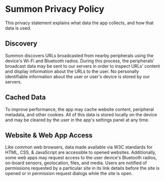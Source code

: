 Summon Privacy Policy
=====================

This privacy statement explains what data the app collects, and how that data is used.


Discovery
---------

Summon discovers URLs broadcasted from nearby peripherals using the device's Wi-Fi and Bluetooth radios. During this process, the peripherals' broadcast data may be sent to our servers in order to inspect URLs' content and display information about the URLs to the user. No personally identifiable information about the user or user's device is stored by our servers.


Cached Data
-----------

To improve performance, the app may cache website content, peripheral metadata, and other cookies. All of this data is stored locally on the device and may be cleared by the user in the app's settings panel at any time.


Website & Web App Access
------------------------

Like common web browsers, data made available via W3C standards for HTML, CSS, & JavaScript are accessible to opened websites. Additionally, some web apps may request access to the user device's Bluetooth radios, on-board sensors, geolocation, files, and media. Users are notified of permissions requested by a particular site in its link details before the site is opened or in permission request dialogs while the site is open.
